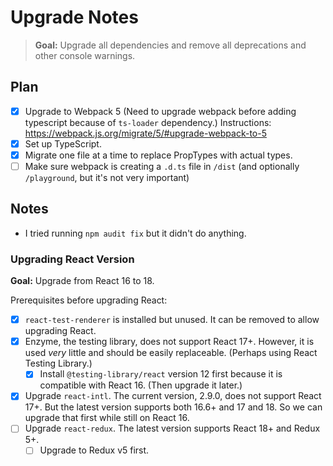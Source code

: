 # Upgrade Notes
> **Goal:** Upgrade all dependencies and remove all deprecations and other console warnings.

## Plan
- [x] Upgrade to Webpack 5 (Need to upgrade webpack before adding typescript because of `ts-loader` dependency.) Instructions: https://webpack.js.org/migrate/5/#upgrade-webpack-to-5
- [x] Set up TypeScript.
- [x] Migrate one file at a time to replace PropTypes with actual types.
- [ ] Make sure webpack is creating a `.d.ts` file in `/dist` (and optionally `/playground`, but it's not very important)

## Notes

- I tried running `npm audit fix` but it didn't do anything.

### Upgrading React Version

**Goal:** Upgrade from React 16 to 18.

Prerequisites before upgrading React:
- [x] `react-test-renderer` is installed but unused. It can be removed to allow upgrading React.
- [x] Enzyme, the testing library, does not support React 17+. However, it is used *very* little and should be easily replaceable. (Perhaps using React Testing Library.)
  - [x] Install `@testing-library/react` version 12 first because it is compatible with React 16. (Then upgrade it later.)
- [x] Upgrade `react-intl`. The current version, 2.9.0, does not support React 17+. But the latest version supports both 16.6+ and 17 and 18. So we can upgrade that first while still on React 16.
- [ ] Upgrade `react-redux`. The latest version supports React 18+ and Redux 5+.
  - [ ] Upgrade to Redux v5 first.